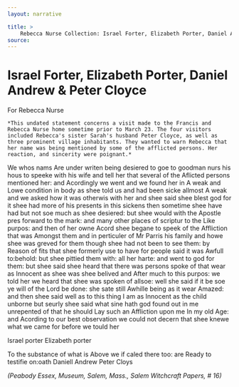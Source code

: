 ```yaml
---
layout: narrative

title: >
    Rebecca Nurse Collection: Israel Forter, Elizabeth Porter, Daniel Andrew & Peter Cloyce For Rebecca Nurse
source: 
---
```


     
#  Israel Forter, Elizabeth Porter, Daniel Andrew & Peter Cloyce
 For Rebecca Nurse 

    *This undated statement concerns a visit made to the Francis and Rebecca Nurse home sometime prior to March 23. The four visitors included Rebecca's sister Sarah's husband Peter Cloyce, as well as three prominent village inhabitants. They wanted to warn Rebecca that her name was being mentioned by some of the afflicted persons. Her reaction, and sincerity were poignant.*  

  We whos nams Are under writen being desiered to goe to goodman nurs his hous to speeke with his wife and tell her that several of the Aflicted persons mentioned her: and Acordingly we went and we found her in A weak and Lowe condition in body as shee told us and had been sicke allmost A weak and we asked how it was otherwis with her and shee said shee blest god for it shee had more of his presents in this sickens then sometime shee have had but not soe much as shee desiered: but shee would with the Apostle pres forward to the mark: and many other places of scriptur to the Like purpos:  and then of her owne Acord shee begane to speek of the Affliction that was Amongst them and in perticuler of Mr Parris his family and howe shee was greved for them though shee had not been to see them: by Reason of fits that shee formerly use to have for people said it was Awfull to:behold: but shee pittied them with: all her harte: and went to god for them: but shee said shee heard that there was persons spoke of that wear as Innocent as shee was shee belived and After much to this purpos: we told her we heard that shee was spoken of allsoe: well she said if it be soe ye will of the Lord be done: she sate still Awhille being as it wear Amazed: and then shee said well as to this thing I am as Innocent as the child unborne but seurly shee said what sine hath god found out in me unrepented of that he should Lay such an Affliction upon me In my old Age: and Acording to our best observation we could not decern that shee knewe what we came for before we tould her  

 Israel porter
 Elizabeth porter 

  To the substance of what is Above we if caled there too: are Ready to testifie on:oath
  Daniell Andrew
 Peter Cloys 

  *(Peabody Essex, Museum, Salem, Mass., Salem Witchcraft Papers, # 16)* 

     